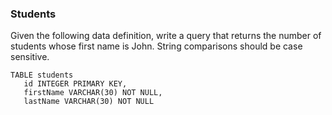 ### Students

Given the following data definition, write a query that returns the number of students whose first name is John. String comparisons should be case sensitive.

```
TABLE students
   id INTEGER PRIMARY KEY,
   firstName VARCHAR(30) NOT NULL,
   lastName VARCHAR(30) NOT NULL
```